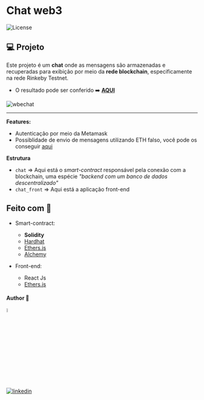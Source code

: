 # Chat web3
  <img  src="https://img.shields.io/static/v1?label=license&message=MIT&color=5965E0&labelColor=121214" alt="License">


## 💻 Projeto

 Este projeto é um **chat** onde as mensagens são armazenadas e recuperadas para exibição por meio da **rede blockchain**, especificamente na rede Rinkeby Testnet.
 

- O resultado pode ser conferido :arrow_right: [**AQUI**](https://chat-web3.dev-araujo.repl.co/)

![wbechat](https://user-images.githubusercontent.com/97068163/185650309-fa7190d2-98f2-4352-a5bf-587bed05fe7c.png)

---

**Features:**
 - Autenticação por meio da Metamask
 - Possiblidade de envio de mensagens utilizando ETH falso, você pode os conseguir [aqui](https://rinkebyfaucet.com/)

**Estrutura**
 - `chat` => Aqui está o _smart-contract_ responsável pela conexão com a blockchain, uma espécie  _"backend com um banco de dados descentralizado"_
 - `chat_front` => Aqui está a aplicação front-end
 

## Feito com 🔨

- Smart-contract:
  - **Solidity**
  - [Hardhat ](https://hardhat.org/)
  - [Ethers.js](https://docs.ethers.io/v5/)
  - [Alchemy](https://www.alchemy.com/)
 
 - Front-end:
   - React Js
   - [Ethers.js](https://docs.ethers.io/v5/)
 
 
 #### Author 👷

<img src="https://user-images.githubusercontent.com/97068163/149033991-781bf8b6-4beb-445a-913c-f05a76a28bfc.png" width="5%" alt="caricatura do autor desse repositório"/>

[![linkedin](https://img.shields.io/badge/LinkedIn-0077B5?style=for-the-badge&logo=linkedin&logoColor=white)](https://www.linkedin.com/in/araujocode/)


